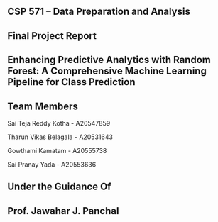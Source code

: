 ## CSP 571 – Data Preparation and Analysis

## Final Project Report 

## Enhancing Predictive Analytics with Random Forest: A Comprehensive Machine Learning Pipeline for Class Prediction

## Team Members

Sai Teja Reddy Kotha - A20547859

Tharun Vikas Belagala - A20531643

Gowthami Kamatam - A20555738

Sai Pranay Yada - A20553636


## Under the Guidance Of 

## Prof. Jawahar J. Panchal
